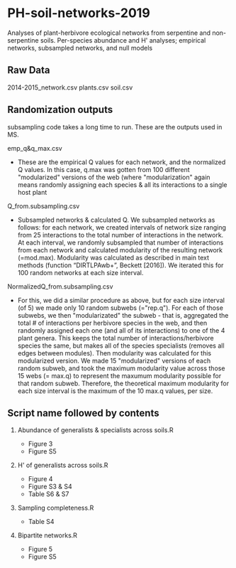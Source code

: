 # PH-soil-networks-2019
Analyses of plant-herbivore ecological networks from serpentine and non-serpentine soils. Per-species abundance and H' analyses; empirical networks, subsampled networks, and null models

## Raw Data
2014-2015_network.csv
plants.csv
soil.csv

## Randomization outputs
subsampling code takes a long time to run. These are the outputs used in MS.  

emp_q&q_max.csv
- These are the empirical Q values for each network, and the normalized Q values. In this case, q.max was gotten from 100 different "modularized" versions of the web (where "modularization" again means randomly assigning each species & all its interactions to a single host plant

Q_from.subsampling.csv
- Subsampled networks & calculated Q. We subsampled networks as follows: for each network, we created intervals of network size ranging from 25 interactions to the total number of interactions in the network. At each interval, we randomly subsampled that number of interactions from each network and calculated modularity of the resulting network (=mod.max). Modularity was calculated as described in main text methods (function “DIRTLPAwb+”, Beckett [2016]). We iterated this for 100 random networks at each size interval.

NormalizedQ_from.subsampling.csv
- For this, we did a similar procedure as above, but for each size interval (of 5) we made only 10 random subwebs (="rep.q"). For each of those subwebs, we then "modularizated" the subweb - that is, aggregated the total # of interactions per herbivore species in the web, and then randomly assigned each one (and all of its interactions) to one of the 4 plant genera. This keeps the total number of interactions/herbivore species the same, but makes all of the species specialists (removes all edges between modules). Then modularity was calculated for this modularized version. We made 15 "modularized" versions of each random subweb, and took the maximum modularity value across those 15 webs (= max.q) to represent the maxumum modularity possible for that random subweb. Therefore, the theoretical maximum modularity for each size interval is the maximum of the 10 max.q values, per size.

## Script name followed by contents

1. Abundance of generalists & specialists across soils.R
      - Figure 3
      - Figure S5

2. H' of generalists across soils.R
      - Figure 4
      - Figure S3 & S4
      - Table S6 & S7
      
3. Sampling completeness.R
      - Table S4
      
4. Bipartite networks.R
      - Figure 5
      - Figure S5
